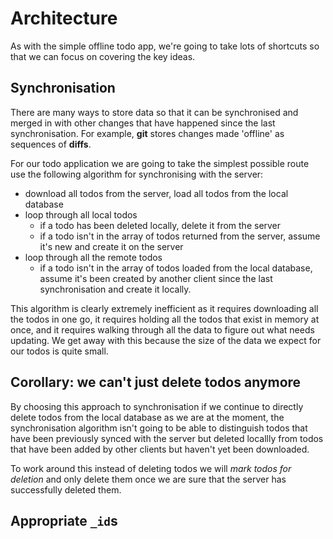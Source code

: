 # Architecture

As with the simple offline todo app, we're going to take lots of shortcuts so that we can focus on covering the key ideas.

## Synchronisation

There are many ways to store data so that it can be synchronised and merged in with other changes that have happened since the last synchronisation.  For example, **git** stores changes made 'offline' as sequences of **diffs**.

For our todo application we are going to take the simplest possible route use the following algorithm for synchronising with the server:

- download all todos from the server, load all todos from the local database
- loop through all local todos
  - if a todo has been deleted locally, delete it from the server
  - if a todo isn't in the array of todos returned from the server, assume it's new and create it on the server
- loop through all the remote todos
  - if a todo isn't in the array of todos loaded from the local database, assume it's been created by another client since the last synchronisation and create it locally.

This algorithm is clearly extremely inefficient as it requires downloading all the todos in one go, it requires holding all the todos that exist in memory at once, and it requires walking through all the data to figure out what needs updating.  We get away with this because the size of the data we expect for our todos is quite small.

## Corollary: we can't just delete todos anymore

By choosing this approach to synchronisation if we continue to directly delete todos from the local database as we are at the moment, the synchronisation algorithm isn't going to be able to distinguish todos that have been previously synced with the server but deleted locallly from todos that have been added by other clients but haven't yet been downloaded.

To work around this instead of deleting todos we will *mark todos for deletion* and only delete them once we are sure that the server has successfully deleted them.

## Appropriate `_id`s
